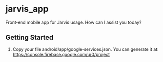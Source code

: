 # jarvis_app

Front-end mobile app for Jarvis usage. How can I assist you today?

## Getting Started

1. Copy your file android/app/google-services.json. You can generate it at:
https://console.firebase.google.com/u/0/project
